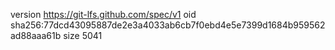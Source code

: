 version https://git-lfs.github.com/spec/v1
oid sha256:77dcd43095887de2e3a4033ab6cb7f0ebd4e5e7399d1684b959562ad88aaa61b
size 5041
